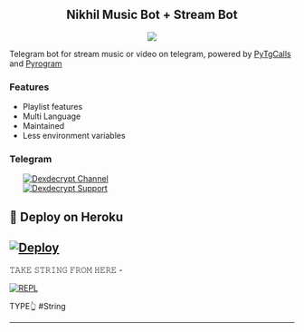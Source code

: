 <h2 align="center">Nikhil Music Bot + Stream Bot</h2>
<p>

<p align="center">
  <img src="https://telegra.ph/file/f9a63f0811c00fcbc01bd.jpg">
</p>

Telegram bot for stream music or video on telegram, 
powered by <a href="https://github.com/pytgcalls/pytgcalls">PyTgCalls</a>
and <a href="https://github.com/pyrogram/pyrogram">Pyrogram</a>
</p>

<h3>Features</h3> 
<ul>
    <li>Playlist features</li>
    <li>Multi Language</li>
    <li>Maintained</li>
    <li>Less environment variables</li>
</ul>

<h3>Telegram</h3>
<ul>
    <a href="https://t.me/DEXDECRYPT_MUSIC"><img alt="Dexdecrypt Channel" src="https://img.shields.io/badge/Dexdecrypt-Channel-blue.svg?logo=telegram"></a> <br/>
    <a href="https://t.me/dost_hai_sab"><img alt="Dexdecrypt Support" src="https://img.shields.io/badge/Dexdecrypt-Support-blue.svg?logo=telegram"></a> <br/>
</ul>

## 🚀 Deploy on Heroku 
[![Deploy](https://www.herokucdn.com/deploy/button.svg)](https://heroku.com/deploy?template=https://github.com/Shrink99b/DEXDECRYPT-MUSIC)
------------------------------------------------
𝚃𝙰𝙺𝙴 𝚂𝚃𝚁𝙸𝙽𝙶 𝙵𝚁𝙾𝙼 𝙷𝙴𝚁𝙴 - 

[![REPL](https://repl.it/badge/github/spandey112/SensibleUserbot)](https://t.me/dost_hai_sab)

TYPE👆 #String 
    
-------------------------------------------------

